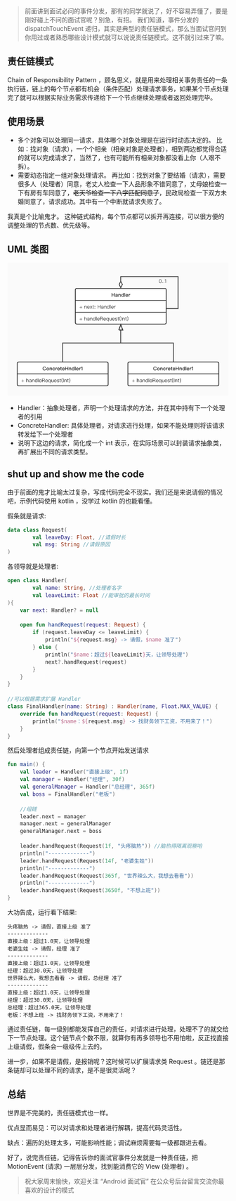> 前面讲到面试必问的事件分发，那有的同学就说了，好不容易弄懂了，要是刚好碰上不问的面试官呢？别急，有招。
> 我们知道，事件分发的 dispatchTouchEvent 递归，其实是典型的责任链模式，那么当面试官问到你用过或者熟悉哪些设计模式就可以说说责任链模式。这不就引过来了嘛。

## 责任链模式

Chain of Responsibility Pattern ，顾名思义，就是用来处理相关事务责任的一条执行链，链上的每个节点都有机会（条件匹配）处理请求事务，如果某个节点处理完了就可以根据实际业务需求传递给下一个节点继续处理或者返回处理完毕。

## 使用场景

* 多个对象可以处理同一请求，具体哪个对象处理是在运行时动态决定的。
  比如：找对象（请求），一个个相亲（相亲对象是处理者），相到两边都觉得合适的就可以完成请求了，当然了，也有可能所有相亲对象都没看上你（人艰不拆）。
* 需要动态指定一组对象处理请求。
  再比如：找到对象了要结婚（请求），需要很多人（处理者）同意，老丈人检查一下人品形象不错同意了，丈母娘检查一下有房有车同意了，~~老天爷检查一下八字匹配同意了~~，民政局检查一下双方未婚同意了，请求成功。其中有一个中断就请求失败了。

我真是个比喻鬼才。
这种链式结构，每个节点都可以拆开再连接，可以很方便的调整处理的节点数、优先级等。

## UML 类图

![责任链模式](img/责任链模式.jpg)

* Handler：抽象处理者，声明一个处理请求的方法，并在其中持有下一个处理者的引用
* ConcreteHandler: 具体处理者，对请求进行处理，如果不能处理则将该请求转发给下一个处理者
* 说明下这边的请求，简化成一个 int 表示，在实际场景可以封装请求抽象类，再扩展出不同的请求类型。

## shut up and show me the code

由于前面的鬼才比喻太过复杂，写成代码完全不现实。我们还是来说请假的情况吧，示例代码使用 kotlin ，没学过 kotlin 的也能看懂。

假条就是请求:

```kotlin
data class Request(
        val leaveDay: Float, //请假时长
        val msg: String //请假原因
)
```

各领导就是处理者:

```kotlin
open class Handler(
        val name: String, //处理者名字
        val leaveLimit: Float //能审批的最长时间
){
    var next: Handler? = null

    open fun handRequest(request: Request) {
        if (request.leaveDay <= leaveLimit) {
            println("${request.msg} -> 请假，$name 准了")
        } else {
            println("$name：超过${leaveLimit}天，让领导处理")
            next?.handRequest(request)
        }
    }
}

//可以根据需求扩展 Handler
class FinalHandler(name: String) : Handler(name, Float.MAX_VALUE) {
    override fun handRequest(request: Request) {
        println("$name：${request.msg} -> 找财务领下工资，不用来了！")
    }
}

```

然后处理者组成责任链，向第一个节点开始发送请求

```kotlin
fun main() {
    val leader = Handler("直接上级", 1f)
    val manager = Handler("经理", 30f)
    val generalManager = Handler("总经理", 365f)
    val boss = FinalHandler("老板")

    //组链
    leader.next = manager
    manager.next = generalManager
    generalManager.next = boss

    leader.handRequest(Request(1f, "头疼脑热")) //脑热得隔离观察哈
    println("-------------")
    leader.handRequest(Request(14f, "老婆生娃"))
    println("-------------")
    leader.handRequest(Request(365f, "世界辣么大，我想去看看"))
    println("-------------")
    leader.handRequest(Request(3650f, "不想上班"))
}
```

大功告成，运行看下结果:

```
头疼脑热 -> 请假，直接上级 准了
-------------
直接上级：超过1.0天，让领导处理
老婆生娃 -> 请假，经理 准了
-------------
直接上级：超过1.0天，让领导处理
经理：超过30.0天，让领导处理
世界辣么大，我想去看看 -> 请假，总经理 准了
-------------
直接上级：超过1.0天，让领导处理
经理：超过30.0天，让领导处理
总经理：超过365.0天，让领导处理
老板：不想上班 -> 找财务领下工资，不用来了！
```



通过责任链，每一级别都能发挥自己的责任，对请求进行处理，处理不了的就交给下一节点处理。这个链节点个数不限，就算你有再多领导也不用怕啦，反正找直接上级请假，假条会一级级传上去的。

进一步，如果不是请假，是报销呢？这时候可以扩展请求类 Request 。链还是那条链却可以处理不同的请求，是不是很灵活呢？

## 总结

世界是不完美的，责任链模式也一样。

优点显而易见：可以对请求和处理者进行解耦，提高代码灵活性。

缺点：遍历的处理太多，可能影响性能；调试麻烦需要每一级都跟进去看。



好了，说完责任链，记得告诉你的面试官事件分发就是一种责任链，把 MotionEvent (请求) 一层层分发，找到能消费它的 View (处理者) 。

>祝大家周末愉快，欢迎关注 “Android 面试官” 在公众号后台留言交流你最喜欢的设计的模式



